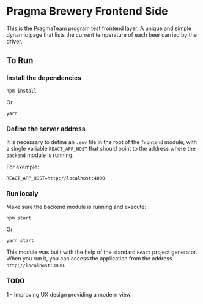 # Pragma Brewery Frontend Side

This is the PragmaTeam program test frontend layer. A unique and simple dynamic page that lists the current temperature of each beer carried by the driver.

## To Run
### Install the dependencies

```
npm install
```

Or

```
yarn
```

### Define the server address

It is necessary to define an `.env` file in the root of the `frontend` module, with a single variable `REACT_APP_HOST` that should point to the address where the `backend` module is running. 

For exemple:

```
REACT_APP_HOST=http://localhost:4000
```

### Run localy

Make sure the backend module is running and execute:

```
npm start
```

Or 

```
yarn start
```

This module was built with the help of the standard `React` project generator. When you run it, you can access the application from the address `http://localhost:3000`.

### TODO

1 - Improving UX design providing a modern view.
